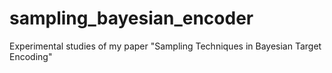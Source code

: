 # sampling_bayesian_encoder
Experimental studies of my paper "Sampling Techniques in Bayesian Target Encoding"
